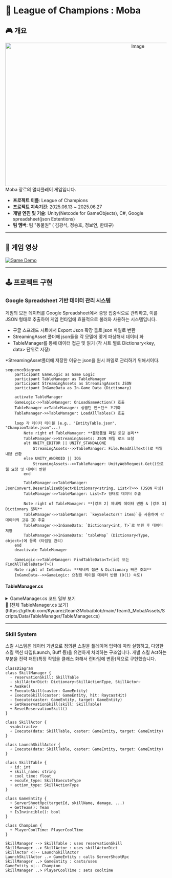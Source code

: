 # 🐾 League of Champions : Moba

## 🎮 개요
<div align="center">
  <img width="812" height="447" alt="Image" src="https://github.com/user-attachments/assets/275ff782-ac89-42c0-aed4-13a2ff05c6fb" />
</div>
Moba 장르의 멀티플레이 게임입니다.

* **프로젝트 이름**: League of Champions 
* **프로젝트 지속기간**: 2025.06.13 ~ 2025.06.27
* **개발 엔진 및 기술**: Unity(Netcode for GameObjects), C#, Google spreadsheet(json Extentions)
* **팀 멤버**: 팀 "동물원" ( 김광석, 정승호, 정보연, 한태규)

---

## 📖 게임 영상
[![Game Demo](https://img.youtube.com/vi/u795ksiAFGA/0.jpg)](https://youtu.be/u795ksiAFGA)

---

## 🕹️ 프로젝트 구현

### Google Spreadsheet 기반 데이터 관리 시스템
게임의 모든 데이터를 Google Spreadsheet에서 중앙 집중식으로 관리하고, 이를 JSON 형태로 추출하여 게임 런타임에 효율적으로 불러와 사용하는 시스템입니다.
- 구글 스프레드 시트에서 Export Json 확장 툴로 json 파일로 변환
- StreamingAsset 폴더에 json들을 각 모델에 맞게 파싱해서 데이터 화
- TableManager를 통해 데이터 접근 및 읽기 (각 시트 별로 Dictionary<key, data> 단위로 저장)

*StreamingAsset폴더에 저장한 이유는 json을 원시 파일로 관리하기 위해서이다.

```mermaid
sequenceDiagram
    participant GameLogic as Game Logic
    participant TableManager as TableManager
    participant StreamingAssets as StreamingAssets JSON
    participant InGameData as In-Game Data (Dictionary)

    activate TableManager
    GameLogic->>TableManager: OnLoadGameAction() 호출
    TableManager->>TableManager: 싱글턴 인스턴스 초기화
    TableManager->>TableManager: LoadAllTables() 호출

    loop 각 데이터 테이블 (e.g., "EntityTable.json", "ChampionTable.json"...)
        Note right of TableManager: **플랫폼별 파일 로딩 분리**
        TableManager->>StreamingAssets: JSON 파일 로드 요청
        alt UNITY_EDITOR || UNITY_STANDALONE
            StreamingAssets-->>TableManager: File.ReadAllText()로 파일 내용 반환
        else UNITY_ANDROID || IOS
            StreamingAssets-->>TableManager: UnityWebRequest.Get()으로 웹 요청 및 데이터 반환
        end

        TableManager->>TableManager: JsonConvert.DeserializeObject<Dictionary<string, List<T>>> (JSON 파싱)
        TableManager->>TableManager: List<T> 형태로 데이터 추출

        Note right of TableManager: **[강조 2] 제네릭 데이터 변환 & [강조 3] Dictionary 정리**
        TableManager->>TableManager: `keySelector(T item)`를 사용하여 각 데이터의 고유 ID 추출
        TableManager->>InGameData: `Dictionary<int, T>`로 변환 후 데이터 저장
        TableManager->>InGameData: `tableMap` (Dictionary<Type, object>)에 등록 (타입별 관리)
    end
    deactivate TableManager

    GameLogic->>TableManager: FindTableData<T>(id) 또는 FindAllTableData<T>()
    Note right of InGameData: **제네릭 접근 & Dictionary 빠른 조회**
    InGameData-->>GameLogic: 요청된 테이블 데이터 반환 (O(1) 속도)
```

#### TableManager.cs 
<details>
<summary>GameManager.cs 코드 일부 보기</summary>
  
```csharp
public class TableManager : MonoBehaviour
{
    public static TableManager Instance { get; private set; }

    private Dictionary<Type, object> tableMap = new(); //테이블 제너럴 관리 위한 맵핑 구조

    private void Awake()
    {
        if (Instance == null)
        {
            Instance = this;
            DontDestroyOnLoad(gameObject);
            LoadAllTables();
        }
    }

    private void LoadAllTables()
    {
        LoadTable<EntityData>("EntityTable");
        // ...
    }

    private void LoadTable<T>(string tableName, out Dictionary<int, T> outDict, System.Func<T, int> keySelector) where T : ITableData
    {
        //Streaming Aset으로 부터 json 데이터 가져와서 시트 단위로 Dictionary에 저장
    }
}
```

</details>
📎 [전체 TableManager.cs 보기](https://github.com/Kyuarez/team3Moba/blob/main/Team3_Moba/Assets/Scripts/Data/TableManager/TableManager.cs)

---


### Skill System
스킬 시스템은 데이터 기반으로 정의된 스킬을 플레이어 입력에 따라 실행하고, 다양한 스킬 액션 타입(Launch, Buff 등)을 유연하게 처리하는 구조입니다.
개별 스킬 Act하는 부분을 전략 패턴(특정 작업을 클래스 화해서 런타임에 변환)적으로 구현했습니다.

```mermaid
classDiagram
class SkillManager {
  - reservationSkill: SkillTable
  - skillActorDict: Dictionary~SkillActionType, SkillActor~
  + Awake()
  + ExecuteSkill(caster: GameEntity)
  + ExecuteSkill(caster: GameEntity, hit: RaycastHit)
  - Execute(caster: GameEntity, target: GameEntity)
  + SetReservationSkill(skill: SkillTable)
  + ResetReservationSkill()
}

class SkillActor {
  <<abstract>>
  + Execute(data: SkillTable, caster: GameEntity, target: GameEntity)
}

class LaunchSkillActor {
  + Execute(data: SkillTable, caster: GameEntity, target: GameEntity)
}

class SkillTable {
  + id: int
  + skill_name: string
  + cool_time: float
  + excute_type: SkillExecuteType
  + action_type: SkillActionType
}

class GameEntity {
  + ServerShootRpc(targetId, skillName, damage, ...)
  + GetTeam(): Team
  + IsInvincible(): bool
}

class Champion {
  + PlayerCoolTime: PlayerCoolTime
}

SkillManager --> SkillTable : uses reservationSkill
SkillManager ..> SkillActor : uses skillActorDict
SkillActor <|-- LaunchSkillActor
LaunchSkillActor ..> GameEntity : calls ServerShootRpc
SkillManager ..> GameEntity : casts/uses
GameEntity <|-- Champion
SkillManager ..> PlayerCoolTime : sets cooltime
```



